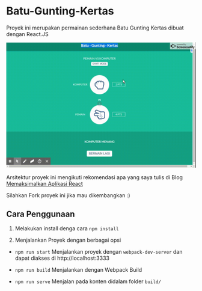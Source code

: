 # Batu-Gunting-Kertas

Proyek ini merupakan permainan sederhana Batu Gunting Kertas dibuat dengan React.JS

![](https://raw.githubusercontent.com/bamsarts/Batu-Gunting-Kertas/master/Rock%20-%20Paper%20-%20Scissors.gif)

Arsitektur proyek ini mengikuti rekomendasi apa yang saya tulis di Blog [Memaksimalkan Aplikasi React](http://www.bamsarts.me/2018/05/06/Memaksimalkan-Aplikasi-React/)

Silahkan Fork proyek ini jika mau dikembangkan :)

## Cara Penggunaan

1.  Melakukan install denga cara `npm install`

2.  Menjalankan Proyek dengan berbagai opsi

- `npm run start` Menjalankan proyek dengan `webpack-dev-server` dan dapat diakses di http://localhost:3333

- `npm run build` Menjalankan dengan Webpack Build

- `npm run serve` Menjalan pada konten didalam folder `build/`
